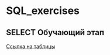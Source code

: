 # SQL_exercises
## SELECT Обучающий этап
[Ссылка на таблицы](https://sql-ex.ru/help/select13.php#db_1)

